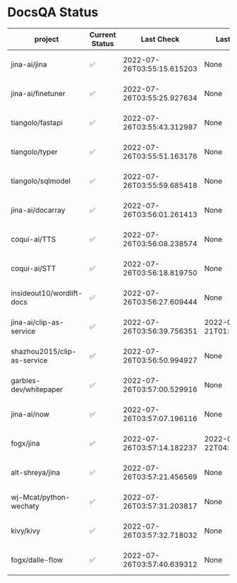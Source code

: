 # DocsQA Status

|          project          |Current Status|        Last Check        |      Last Downtime       |                      % Uptime                       |
|---------------------------|--------------|--------------------------|--------------------------|-----------------------------------------------------|
|jina-ai/jina               |✅            |2022-07-26T03:55:15.615203|None                      |100.0 (since 2022-07-20 17:11:38.421227)             |
|jina-ai/finetuner          |✅            |2022-07-26T03:55:25.927634|None                      |100.0 (since 2022-07-20 17:11:38.421227)             |
|tiangolo/fastapi           |✅            |2022-07-26T03:55:43.312987|None                      |100.0 (since 2022-07-20 17:11:38.421227)             |
|tiangolo/typer             |✅            |2022-07-26T03:55:51.163176|None                      |100.0 (since 2022-07-20 17:11:38.421227)             |
|tiangolo/sqlmodel          |✅            |2022-07-26T03:55:59.685418|None                      |100.0 (since 2022-07-20 17:11:38.421227)             |
|jina-ai/docarray           |✅            |2022-07-26T03:56:01.261413|None                      |100.0 (since 2022-07-20 17:11:38.421227)             |
|coqui-ai/TTS               |✅            |2022-07-26T03:56:08.238574|None                      |100.0 (since 2022-07-20 17:11:38.421227)             |
|coqui-ai/STT               |✅            |2022-07-26T03:56:18.819750|None                      |100.0 (since 2022-07-20 17:11:38.421227)             |
|insideout10/wordlift-docs  |✅            |2022-07-26T03:56:27.609444|None                      |100.0 (since 2022-07-20 17:11:38.421227)             |
|jina-ai/clip-as-service    |✅            |2022-07-26T03:56:39.756351|2022-07-21T01:43:26.228623|20.653213095268857 (since 2022-07-20 17:11:38.421227)|
|shazhou2015/clip-as-service|✅            |2022-07-26T03:56:50.994927|None                      |100.0 (since 2022-07-20 17:11:38.421227)             |
|garbles-dev/whitepaper     |✅            |2022-07-26T03:57:00.529916|None                      |100.0 (since 2022-07-22 05:15:25.212266)             |
|jina-ai/now                |✅            |2022-07-26T03:57:07.196116|None                      |100.0 (since 2022-07-20 17:11:38.421227)             |
|fogx/jina                  |✅            |2022-07-26T03:57:14.182237|2022-07-22T04:27:22.362299|93.18445850006454 (since 2022-07-20 17:11:38.421227) |
|alt-shreya/jina            |✅            |2022-07-26T03:57:21.456569|None                      |100.0 (since 2022-07-20 17:11:38.421227)             |
|wj-Mcat/python-wechaty     |✅            |2022-07-26T03:57:31.203817|None                      |100.0 (since 2022-07-20 17:11:38.421227)             |
|kivy/kivy                  |✅            |2022-07-26T03:57:32.718032|None                      |100.0 (since 2022-07-20 17:11:38.421227)             |
|fogx/dalle-flow            |✅            |2022-07-26T03:57:40.639312|None                      |100.0 (since 2022-07-20 17:11:38.421227)             |
